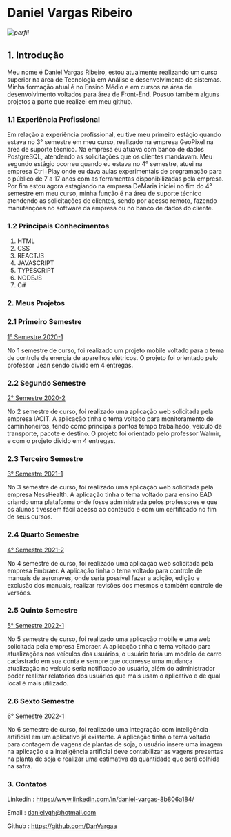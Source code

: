 
# Daniel Vargas Ribeiro

###### ![perfil](https://github.com/DanVargaa/Portfolio-APIs/blob/main/Perfil.png)
 

## 1. Introdução

Meu nome é Daniel Vargas Ribeiro, estou atualmente realizando um curso superior na área de Tecnologia em Análise e desenvolvimento de sistemas. Minha formação atual é no Ensino Médio e em cursos na área de desenvolvimento voltados para área de Front-End. Possuo também alguns projetos a parte que realizei em meu github.

### 1.1 Experiência Profissional

Em relação a experiência profissional, eu tive meu primeiro estágio quando estava no 3° semestre em meu curso, realizado na empresa GeoPixel na área de suporte técnico. Na empresa eu atuava com banco de dados PostgreSQL, atendendo as solicitações que os clientes mandavam. Meu segundo estágio ocorreu quando eu estava no 4° semestre, atuei na empresa Ctrl+Play onde eu dava aulas experimentais de programação para o público de 7 a 17 anos com as ferramentas disponibilizadas pela empresa. Por fim estou agora estagiando na empresa DeMaria iniciei no fim do 4° semestre em meu curso, minha função é na área de suporte técnico atendendo as solicitações de clientes, sendo por acesso remoto, fazendo manutenções no software da empresa ou no banco de dados do cliente.


### 1.2 Principais Conhecimentos

1. HTML
2. CSS
3. REACTJS
4. JAVASCRIPT
5. TYPESCRIPT
6. NODEJS
7. C#

### 2. Meus Projetos

### 2.1 Primeiro Semestre

<a href='https://github.com/DanVargaa/Portfolio-APIs/tree/Primeiro-API-2020-1'> 1° Semestre 2020-1</a>

No 1 semestre de curso, foi realizado um projeto mobile voltado para o tema de controle de energia de aparelhos elétricos. O projeto foi orientado pelo professor Jean sendo divido em 4 entregas.

### 2.2 Segundo Semestre

<a href='https://github.com/DanVargaa/Portfolio-APIs/tree/Segundo-API-2020-2'> 2° Semestre 2020-2</a>

No 2 semestre de curso, foi realizado uma aplicação web solicitada pela empresa IACIT. A aplicação tinha o tema voltado para monitoramento de caminhoneiros, tendo como principais pontos tempo trabalhado, veículo de transporte, pacote e destino. O projeto foi orientado pelo professor Walmir, e com o projeto divido em 4 entregas.

### 2.3 Terceiro Semestre

<a href='https://github.com/DanVargaa/Portfolio-APIs/tree/Terceiro-API-2021-1'> 3° Semestre 2021-1</a>

No 3 semestre de curso, foi realizado uma aplicação web solicitada pela empresa NessHealth. A aplicação tinha o tema voltado para ensino EAD criando uma plataforma onde fosse administrada pelos professores e que os alunos tivessem fácil acesso ao conteúdo e com um certificado no fim de seus cursos.

### 2.4 Quarto Semestre

<a href='https://github.com/DanVargaa/Portfolio-APIs/tree/Quarto-API-2021-2'> 4° Semestre 2021-2</a>

No 4 semestre de curso, foi realizado uma aplicação web solicitada pela empresa Embraer. A aplicação tinha o tema voltado para controle de manuais de aeronaves, onde seria possível fazer a adição, edição e exclusão dos manuais, realizar revisões dos mesmos e também controle de versões. 

### 2.5 Quinto Semestre

<a href='https://github.com/DanVargaa/Portfolio-APIs/tree/Quinto-API-2022-1'> 5° Semestre 2022-1</a>

No 5 semestre de curso, foi realizado uma aplicação mobile e uma web solicitada pela empresa Embraer. A aplicação tinha o tema voltado para atualizações nos veículos dos usuários, o usuário teria um modelo de carro cadastrado em sua conta e sempre que ocorresse uma mudança atualização no veículo seria notificado ao usuário, além do administrador poder realizar relatórios dos usuários que mais usam o aplicativo e de qual local é mais utilizado.

### 2.6 Sexto Semestre

<a href='https://github.com/DanVargaa/Portfolio-APIs/tree/Sexto-API-2022-2'> 6° Semestre 2022-1</a>

No 6 semestre de curso, foi realizado uma integração com inteligência artificial em um aplicativo já existente. A aplicação tinha o tema voltado para contagem de vagens de plantas de soja, o usuário insere uma imagem na aplicação e a inteligência artificial deve contabilizar as vagens presentas na planta de soja e realizar uma estimativa da quantidade que será colhida na safra.

### 3. Contatos

Linkedin : https://www.linkedin.com/in/daniel-vargas-8b806a184/

Email : danielvgh@hotmail.com

Github : https://github.com/DanVargaa

